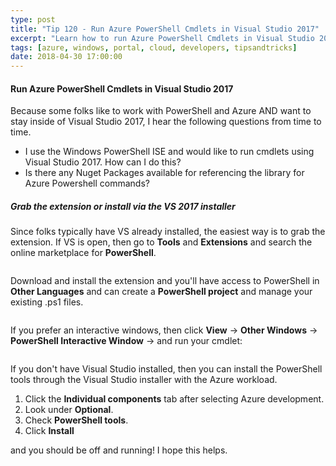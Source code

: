 ```yaml
---
type: post
title: "Tip 120 - Run Azure PowerShell Cmdlets in Visual Studio 2017"
excerpt: "Learn how to run Azure PowerShell Cmdlets in Visual Studio 2017"
tags: [azure, windows, portal, cloud, developers, tipsandtricks]
date: 2018-04-30 17:00:00
---
```



#### Run Azure PowerShell Cmdlets in Visual Studio 2017

Because some folks like to work with PowerShell and Azure AND want to stay inside of Visual Studio 2017, I hear the following questions from time to time. 

* I use the Windows PowerShell ISE and would like to run cmdlets using Visual Studio 2017. How can I do this? 
* Is there any Nuget Packages available for referencing the library for Azure Powershell commands?

##### Grab the extension or install via the VS 2017 installer

Since folks typically have VS already installed, the easiest way is to grab the extension. If VS is open, then go to **Tools** and **Extensions** and search the online marketplace for **PowerShell**. 

<img :src="$withBase('/files/powershellext1.png')">

Download and install the extension and you'll have access to PowerShell in **Other Languages** and can create a **PowerShell project** and manage your existing .ps1 files. 

<img :src="$withBase('/files/powershellext2.png')">

If you prefer an interactive windows, then click **View** -> **Other Windows** -> **PowerShell Interactive Window** -> and run your cmdlet:

<img :src="$withBase('/files/powershellext3.png')">

If you don't have Visual Studio installed, then you can install the PowerShell tools through the Visual Studio installer with the Azure workload. 

1. Click the **Individual components** tab after selecting Azure development.
2. Look under **Optional**.
3. Check **PowerShell tools**.
4. Click **Install**

and you should be off and running! I hope this helps.

